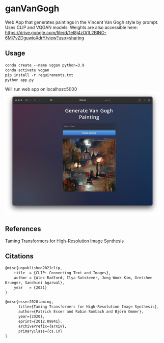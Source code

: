 # ganVanGogh

Web App that generates paintings in the Vincent Van Gogh style by prompt. Uses CLIP and VQGAN models.
Weights are also accessible here: https://drive.google.com/file/d/1eI8j4zOi1L2BINO-6Ml7vZDguwioXdrY/view?usp=sharing

## Usage
```
conda create --name vqgan python=3.9
conda activate vqgan
pip install -r requirements.txt
python app.py
```
Will run web app on localhost:5000
![alt text](https://github.com/blaneart/ganVanGogh/blob/main/samples/webpage.png?raw=true)

## References 
[Taming Transformers for High-Resolution Image Synthesis](https://github.com/CompVis/taming-transformers)
## Citations
```
@misc{unpublished2021clip,
    title  = {CLIP: Connecting Text and Images},
    author = {Alec Radford, Ilya Sutskever, Jong Wook Kim, Gretchen Krueger, Sandhini Agarwal},
    year   = {2021}
}
```
```
@misc{esser2020taming,
      title={Taming Transformers for High-Resolution Image Synthesis}, 
      author={Patrick Esser and Robin Rombach and Björn Ommer},
      year={2020},
      eprint={2012.09841},
      archivePrefix={arXiv},
      primaryClass={cs.CV}
}
```
